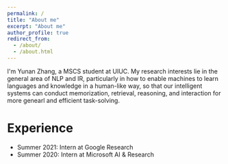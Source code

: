 ```yaml
---
permalink: /
title: "About me"
excerpt: "About me"
author_profile: true
redirect_from: 
  - /about/
  - /about.html
---
```


I'm Yunan Zhang, a MSCS student at UIUC. My research interests lie in the general area of NLP and IR, particularly in how to enable machines to learn languages and knowledge in a human-like way, so that our intelligent systems can conduct memorization, retrieval, reasoning, and interaction for more genearl and efficient task-solving. 

Experience
======
* Summer 2021: Intern at Google Research
* Summer 2020: Intern at Microsoft AI & Research

<div id="footer">
<script type="text/javascript" id="clustrmaps" src="//cdn.clustrmaps.com/map_v2.js?cl=ffffff&w=200&t=n&d=kwqOXRxPfXnfWGWWelADqVdsfJxwpTix5zhlOIz9_Jg"></script>
</div>





